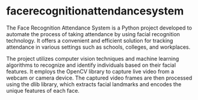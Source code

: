 # facerecognitionattendancesystem
The Face Recognition Attendance System is a Python project developed to automate the process of taking attendance by using facial recognition technology. It offers a convenient and efficient solution for tracking attendance in various settings such as schools, colleges, and workplaces.

The project utilizes computer vision techniques and machine learning algorithms to recognize and identify individuals based on their facial features. It employs the OpenCV library to capture live video from a webcam or camera device. The captured video frames are then processed using the dlib library, which extracts facial landmarks and encodes the unique features of each face.
